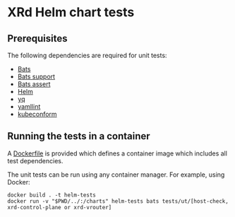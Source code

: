 # XRd Helm chart tests

## Prerequisites

The following dependencies are required for unit tests:

- [Bats](https://github.com/bats-core/bats-core)
- [Bats support](https://github.com/bats-core/bats-support)
- [Bats assert](https://github.com/bats-core/bats-assert)
- [Helm](https://helm.sh)
- [yq](https://github.com/mikefarah/yq)
- [yamllint](https://github.com/adrienverge/yamllint)
- [kubeconform](https://github.com/yannh/kubeconform)

## Running the tests in a container

A [Dockerfile](Dockerfile) is provided which defines a container image which includes all test dependencies.

The unit tests can be run using any container manager.  For example, using Docker:

```
docker build . -t helm-tests
docker run -v "$PWD/../:/charts" helm-tests bats tests/ut/[host-check, xrd-control-plane or xrd-vrouter]
```
